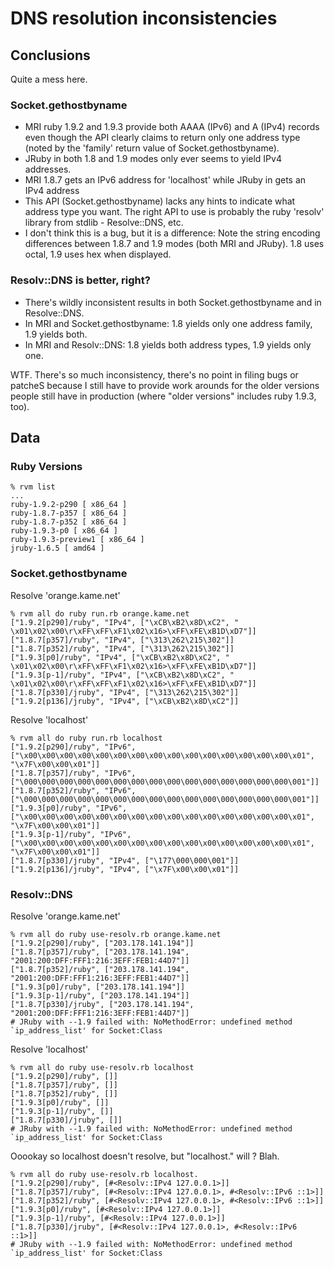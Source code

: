 # DNS resolution inconsistencies

## Conclusions

Quite a mess here.

### Socket.gethostbyname

* MRI ruby 1.9.2 and 1.9.3 provide both AAAA (IPv6) and A (IPv4) records even
  though the API clearly claims to return only one address type (noted by the
  'family' return value of Socket.gethostbyname).
* JRuby in both 1.8 and 1.9 modes only ever seems to yield IPv4 addresses.
* MRI 1.8.7 gets an IPv6 address for 'localhost' while JRuby in gets an IPv4 address
* This API (Socket.gethostbyname) lacks any hints to indicate what address type
  you want. The right API to use is probably the ruby 'resolv' library from
  stdlib - Resolve::DNS, etc.
* I don't think this is a bug, but it is a difference: Note the string encoding
  differences between 1.8.7 and 1.9 modes (both MRI and JRuby). 1.8 uses octal,
  1.9 uses hex when displayed.

### Resolv::DNS is better, right?

* There's wildly inconsistent results in both Socket.gethostbyname and in Resolve::DNS.
* In MRI and Socket.gethostbyname: 1.8 yields only one address family, 1.9 yields both.
* In MRI and Resolv::DNS: 1.8 yields both address types, 1.9 yields only one.

WTF. There's so much inconsistency, there's no point in filing bugs or patcheS
because I still have to provide work arounds for the older versions people
still have in production (where "older versions" includes ruby 1.9.3, too).

## Data

### Ruby Versions

    % rvm list 
    ...
    ruby-1.9.2-p290 [ x86_64 ]
    ruby-1.8.7-p357 [ x86_64 ]
    ruby-1.8.7-p352 [ x86_64 ]
    ruby-1.9.3-p0 [ x86_64 ]
    ruby-1.9.3-preview1 [ x86_64 ]
    jruby-1.6.5 [ amd64 ]

### Socket.gethostbyname

Resolve 'orange.kame.net'

    % rvm all do ruby run.rb orange.kame.net
    ["1.9.2[p290]/ruby", "IPv4", ["\xCB\xB2\x8D\xC2", " \x01\x02\x00\r\xFF\xFF\xF1\x02\x16>\xFF\xFE\xB1D\xD7"]]
    ["1.8.7[p357]/ruby", "IPv4", ["\313\262\215\302"]]
    ["1.8.7[p352]/ruby", "IPv4", ["\313\262\215\302"]]
    ["1.9.3[p0]/ruby", "IPv4", ["\xCB\xB2\x8D\xC2", " \x01\x02\x00\r\xFF\xFF\xF1\x02\x16>\xFF\xFE\xB1D\xD7"]]
    ["1.9.3[p-1]/ruby", "IPv4", ["\xCB\xB2\x8D\xC2", " \x01\x02\x00\r\xFF\xFF\xF1\x02\x16>\xFF\xFE\xB1D\xD7"]]
    ["1.8.7[p330]/jruby", "IPv4", ["\313\262\215\302"]]
    ["1.9.2[p136]/jruby", "IPv4", ["\xCB\xB2\x8D\xC2"]]

Resolve 'localhost'

    % rvm all do ruby run.rb localhost
    ["1.9.2[p290]/ruby", "IPv6", ["\x00\x00\x00\x00\x00\x00\x00\x00\x00\x00\x00\x00\x00\x00\x00\x01", "\x7F\x00\x00\x01"]]
    ["1.8.7[p357]/ruby", "IPv6", ["\000\000\000\000\000\000\000\000\000\000\000\000\000\000\000\001"]]
    ["1.8.7[p352]/ruby", "IPv6", ["\000\000\000\000\000\000\000\000\000\000\000\000\000\000\000\001"]]
    ["1.9.3[p0]/ruby", "IPv6", ["\x00\x00\x00\x00\x00\x00\x00\x00\x00\x00\x00\x00\x00\x00\x00\x01", "\x7F\x00\x00\x01"]]
    ["1.9.3[p-1]/ruby", "IPv6", ["\x00\x00\x00\x00\x00\x00\x00\x00\x00\x00\x00\x00\x00\x00\x00\x01", "\x7F\x00\x00\x01"]]
    ["1.8.7[p330]/jruby", "IPv4", ["\177\000\000\001"]]
    ["1.9.2[p136]/jruby", "IPv4", ["\x7F\x00\x00\x01"]]

### Resolv::DNS

Resolve 'orange.kame.net'

    % rvm all do ruby use-resolv.rb orange.kame.net
    ["1.9.2[p290]/ruby", ["203.178.141.194"]]
    ["1.8.7[p357]/ruby", ["203.178.141.194", "2001:200:DFF:FFF1:216:3EFF:FEB1:44D7"]]
    ["1.8.7[p352]/ruby", ["203.178.141.194", "2001:200:DFF:FFF1:216:3EFF:FEB1:44D7"]]
    ["1.9.3[p0]/ruby", ["203.178.141.194"]]
    ["1.9.3[p-1]/ruby", ["203.178.141.194"]]
    ["1.8.7[p330]/jruby", ["203.178.141.194", "2001:200:DFF:FFF1:216:3EFF:FEB1:44D7"]]
    # JRuby with --1.9 failed with: NoMethodError: undefined method `ip_address_list' for Socket:Class

Resolve 'localhost'

    % rvm all do ruby use-resolv.rb localhost
    ["1.9.2[p290]/ruby", []]
    ["1.8.7[p357]/ruby", []]
    ["1.8.7[p352]/ruby", []]
    ["1.9.3[p0]/ruby", []]
    ["1.9.3[p-1]/ruby", []]
    ["1.8.7[p330]/jruby", []]
    # JRuby with --1.9 failed with: NoMethodError: undefined method `ip_address_list' for Socket:Class

Ooookay so localhost doesn't resolve, but "localhost." will ? Blah.

    % rvm all do ruby use-resolv.rb localhost.
    ["1.9.2[p290]/ruby", [#<Resolv::IPv4 127.0.0.1>]]
    ["1.8.7[p357]/ruby", [#<Resolv::IPv4 127.0.0.1>, #<Resolv::IPv6 ::1>]]
    ["1.8.7[p352]/ruby", [#<Resolv::IPv4 127.0.0.1>, #<Resolv::IPv6 ::1>]]
    ["1.9.3[p0]/ruby", [#<Resolv::IPv4 127.0.0.1>]]
    ["1.9.3[p-1]/ruby", [#<Resolv::IPv4 127.0.0.1>]]
    ["1.8.7[p330]/jruby", [#<Resolv::IPv4 127.0.0.1>, #<Resolv::IPv6 ::1>]]
    # JRuby with --1.9 failed with: NoMethodError: undefined method `ip_address_list' for Socket:Class
